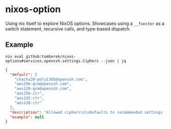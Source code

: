 # nixos-option

Using nix itself to explore NixOS options. Showcases using a `__functor` as a switch statement, recursive calls, and type-based dispatch.

## Example

```shell
nix eval github:tomberek/nixos-options#services.openssh.settings.Ciphers --json | jq
```
```json
{
  "default": [
    "chacha20-poly1305@openssh.com",
    "aes256-gcm@openssh.com",
    "aes128-gcm@openssh.com",
    "aes256-ctr",
    "aes192-ctr",
    "aes128-ctr"
  ],
  "description": "Allowed ciphers\n\nDefaults to recommended settings from both\n<https://stribika.github.io/2015/01/04/secure-secure-shell.html>\nand\n<https://infosec.mozilla.org/guidelines/openssh#modern-openssh-67>\n",
  "example": null
}
```
